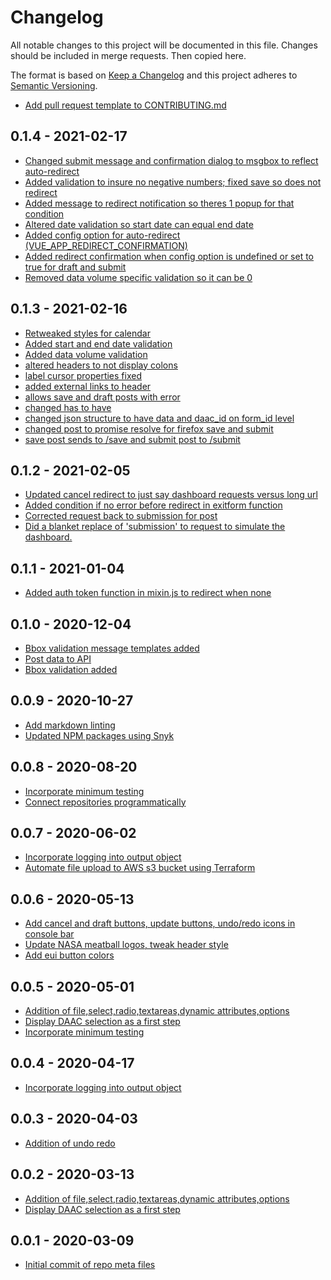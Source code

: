 # Changelog

All notable changes to this project will be documented in this file. Changes
should be included in merge requests. Then copied here.

The format is based on [Keep a Changelog](http://keepachangelog.com/en/1.0.0/)
and this project adheres to [Semantic Versioning](http://semver.org/spec/v2.0.0.html).

<!-- Unreleased -->

- [Add pull request template to CONTRIBUTING.md](1a4f968106d37c2f6a88994fcb15ec59182906b1)

## 0.1.4 - 2021-02-17

- [Changed submit message and confirmation dialog to msgbox to reflect auto-redirect](1ee547d197ffa4153805ae2cc8a3c71dfbfaa54e)
- [Added validation to insure no negative numbers; fixed save so does not redirect](7e74d607103c17dcf0bfa1e44b845270002aab8f)
- [Added message to redirect notification so theres 1 popup for that condition](deb64d5f3f3215b75a8f86a05b9e5a12aa73e755)
- [Altered date validation so start date can equal end date](0bc1f8deba5c8fbbe6ecf22252fd4bf156842524)
- [Added config option for auto-redirect (VUE_APP_REDIRECT_CONFIRMATION)](0bc1f8deba5c8fbbe6ecf22252fd4bf156842524)
- [Added redirect confirmation when config option is undefined or set to true for draft and submit](0bc1f8deba5c8fbbe6ecf22252fd4bf156842524)
- [Removed data volume specific validation so it can be 0](0bc1f8deba5c8fbbe6ecf22252fd4bf156842524)

## 0.1.3 - 2021-02-16

- [Retweaked styles for calendar](9d3e81bbb8e5724437817b0e98e8b0c76c1265f1)
- [Added start and end date validation](956b82ef7336c84c4585ae142e15d735be8b3696)
- [Added data volume validation](956b82ef7336c84c4585ae142e15d735be8b3696)
- [altered headers to not display colons](0f156ac3f633193d1540eaa7080fa0d443e73224)
- [label cursor properties fixed](0f156ac3f633193d1540eaa7080fa0d443e73224)
- [added external links to header](ef3de7ee30dcd842a9195ffd06ec70717d95d085)
- [allows save and draft posts with error](9380492558a04b2996651eb4e150c262ea3bc2ee)
- [changed has to have](3d2ce1165381b6b6698eb37375daf12dbad2aa72)
- [changed json structure to have data and daac_id on form_id level](794ed95533bf6f5429ff027ebbc0977736b9f6b8)
- [changed post to promise resolve for firefox save and submit](794ed95533bf6f5429ff027ebbc0977736b9f6b8)
- [save post sends to /save and submit post to /submit](794ed95533bf6f5429ff027ebbc0977736b9f6b8)

## 0.1.2 - 2021-02-05

- [Updated cancel redirect to just say dashboard requests versus long url](b07d898f9d867d5b9684fd3a78dae0e85c65cdd6)
- [Added condition if no error before redirect in exitform function](b07d898f9d867d5b9684fd3a78dae0e85c65cdd6)
- [Corrected request back to submission for post](71022acb85c83d90be193b9f3f8d358be3a0fc07)
- [Did a blanket replace of 'submission' to request to simulate the dashboard.](abc4bc0229480919eeadbb75fd5eb59ff08d1ff2)

## 0.1.1 - 2021-01-04

- [Added auth token function in mixin.js to redirect when none](b23c320067349187059995e90abad014bba1a91c)

## 0.1.0 - 2020-12-04

- [Bbox validation message templates added](36e01443)
- [Post data to API](e73f3703)
- [Bbox validation added](63965165)

## 0.0.9 - 2020-10-27

- [Add markdown linting](56a82e3c4841d07828435ddc931c15c4ce337407)
- [Updated NPM packages using Snyk](7aabc06c01b11d4cb60b518fefee96bf108fabdb)

## 0.0.8 - 2020-08-20

- [Incorporate minimum testing](a85fb02c1d4c6b147433b9074cdf2dc1dca62258)
- [Connect repositories programmatically](c253499deafd74b2736db1b6dfdbf697d75502ae)

## 0.0.7 - 2020-06-02

- [Incorporate logging into output object](bb7dd43a0b0b13118af78049509b1d702d205a32)
- [Automate file upload to AWS s3 bucket using Terraform](100ac4b2898a70109116cb955ad222377708c639)

## 0.0.6 - 2020-05-13

- [Add cancel and draft buttons, update buttons, undo/redo icons in console bar](9521f3589e029e45fd95ef47342f642e9edbd21f)
- [Update NASA meatball logos, tweak header style](83eac2f44461dbfe8a90341248fa052684b70683)
- [Add eui button colors](75e80549dbf036a40624525cfe96a577f48187e8)

## 0.0.5 - 2020-05-01

- [Addition of file,select,radio,textareas,dynamic attributes,options](78d68c03)
- [Display DAAC selection as a first step](49e5ab6d071ad1b09198a95db477cb83735a469b)
- [Incorporate minimum testing](a85fb02c1d4c6b147433b9074cdf2dc1dca62258)

## 0.0.4 - 2020-04-17

- [Incorporate logging into output object](bb7dd43a0b0b13118af78049509b1d702d205a32)

## 0.0.3 - 2020-04-03

- [Addition of undo redo](fc60bbfb1076619ae9fe081a721c5cf2b940547f)

## 0.0.2 - 2020-03-13

- [Addition of file,select,radio,textareas,dynamic attributes,options](78d68c03)
- [Display DAAC selection as a first step](49e5ab6d071ad1b09198a95db477cb83735a469b)

## 0.0.1 - 2020-03-09

- [Initial commit of repo meta files](ee537d25c879939f3189264942a8f97a90c0a4dc)
